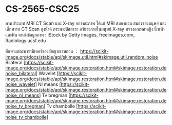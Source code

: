 # CS-2565-CSC25

ภาพประเภท MRI CT Scan และ X-ray อย่างละภาพ ได้แก่ MRI สมองบวม สมองของมนุษย์ และเด็กทารก CT Scan  ถุงน้ำดี กระพาะปัสสาวะ อวัยวะภายในมนุษย์ X-ray ทรวงอกเพศหญิง นิ้วเท้า และฟัน
แหล่งข้อมูลภาพ : iStock by Getty images, freeimages.com, Radiology.ucsf.edu

ศึกษาแต่ละพารามิเตอร์ของสัยญาณรบกวน ： https://scikit-image.org/docs/stable/api/skimage.util.html#skimage.util.random_noise
                             Bilateral [https://scikit-image.org/docs/stable/api/skimage.restoration.html#skimage.restoration.denoise_bilateral]
                             Wavelet [https://scikit-image.org/docs/stable/api/skimage.restoration.html#skimage.restoration.denoise_wavelet]
                             Nl means [https://scikit-image.org/docs/stable/api/skimage.restoration.html#skimage.restoration.denoise_nl_means]
                             Tv bregman [https://scikit-image.org/docs/stable/api/skimage.restoration.html#skimage.restoration.denoise_tv_bregman]
                             Tv chambolle [https://scikit-image.org/docs/stable/api/skimage.restoration.html#skimage.restoration.denoise_tv_chambolle]

